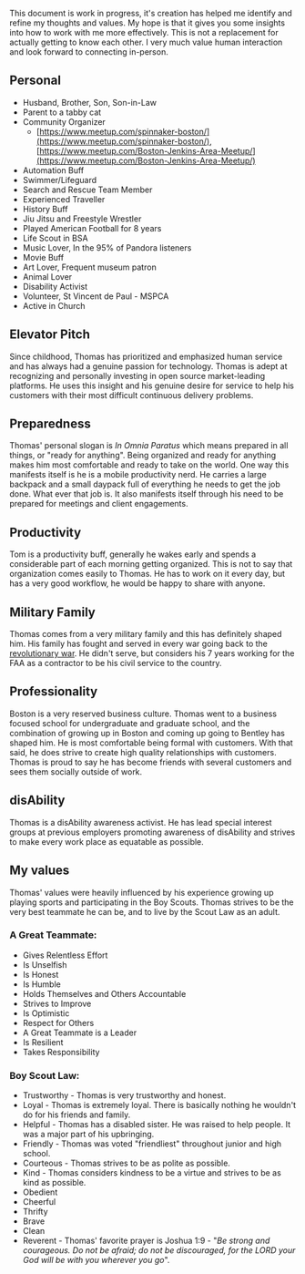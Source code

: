 This document is work in progress, it's creation has helped me identify and refine my thoughts and values. My hope is that it gives you some insights into how to work with me more effectively. This is not a replacement for actually getting to know each other. I very much value human interaction and look forward to connecting in-person.

## Personal

- Husband, Brother, Son, Son-in-Law
- Parent to a tabby cat
- Community Organizer
  -  [https://www.meetup.com/spinnaker-boston/](https://www.meetup.com/spinnaker-boston/), [https://www.meetup.com/Boston-Jenkins-Area-Meetup/](https://www.meetup.com/Boston-Jenkins-Area-Meetup/)
- Automation Buff
- Swimmer/Lifeguard
- Search and Rescue Team Member
- Experienced Traveller
- History Buff
- Jiu Jitsu and Freestyle Wrestler
- Played American Football for 8 years
- Life Scout in BSA
- Music Lover, In the 95% of Pandora listeners 
- Movie Buff
- Art Lover, Frequent museum patron
- Animal Lover
- Disability Activist
- Volunteer, St Vincent de Paul - MSPCA
- Active in Church

## Elevator Pitch
Since childhood, Thomas has prioritized and emphasized human service and has always had a genuine passion for technology. Thomas is adept at recognizing and personally investing in open source market-leading platforms. He uses this insight and his genuine desire for service to help his customers with their most difficult continuous delivery problems.

## Preparedness
 Thomas' personal slogan is *In Omnia Paratus* which means prepared in all things, or "ready for anything". Being organized and ready for anything makes him most comfortable and ready to take on the world. One way this manifests itself is he is a mobile productivity nerd. He carries a large backpack and a small daypack full of everything he needs to get the job done. What ever that job is. It also manifests itself through his need to be prepared for meetings and client engagements. 

## Productivity
Tom is a productivity buff, generally he wakes early and spends a considerable part of each morning getting organized. This is not to say that organization comes easily to Thomas. He has to work on it every day, but has a very good workflow, he would be happy to share with anyone. 

## Military Family
  Thomas comes from a very military family and this has definitely shaped him. His family has fought and served in every war going back to the [revolutionary war](https://twitter.com/mcgonagle/status/1041192434816962560). He didn't serve, but considers his 7 years working for the FAA as a contractor to be his civil service to the country.  

## Professionality 
 Boston is a very reserved business culture. Thomas went to a business focused school for undergraduate and graduate school, and the combination of growing up in Boston and coming up going to Bentley has shaped him. He is most comfortable being formal with customers. With that said, he does strive to create high quality relationships with customers. Thomas is proud to say he has become friends with several customers and sees them socially outside of work. 

## disAbility
Thomas is a disAbility awareness activist. He has lead special interest groups at previous employers promoting awareness of disAbility and strives to make every work place as equatable as possible. 

## My values 
Thomas' values were heavily influenced by his experience growing up playing sports and participating in the Boy Scouts. Thomas strives to be the very best teammate he can be, and to live by the Scout Law as an adult. 

### A Great Teammate: 
- Gives Relentless Effort
- Is Unselfish
- Is Honest
- Is Humble
- Holds Themselves and Others Accountable
- Strives to Improve
- Is Optimistic
- Respect for Others
- A Great Teammate is a Leader
- Is Resilient
- Takes Responsibility

### Boy Scout Law:
- Trustworthy - Thomas is very trustworthy and honest. 
- Loyal - Thomas is extremely loyal. There is basically nothing he wouldn't do for his friends and family. 
- Helpful - Thomas has a disabled sister. He was raised to help people. It was a major part of his upbringing. 
- Friendly - Thomas was voted "friendliest" throughout junior and high school. 
- Courteous - Thomas strives to be as polite as possible. 
- Kind - Thomas considers kindness to be a virtue and strives to be as kind as possible. 
- Obedient
- Cheerful
- Thrifty
- Brave
- Clean
- Reverent - Thomas' favorite prayer is Joshua 1:9 - "*Be strong and courageous. Do not be afraid; do not be discouraged, for the LORD your God will be with you wherever you go*". 